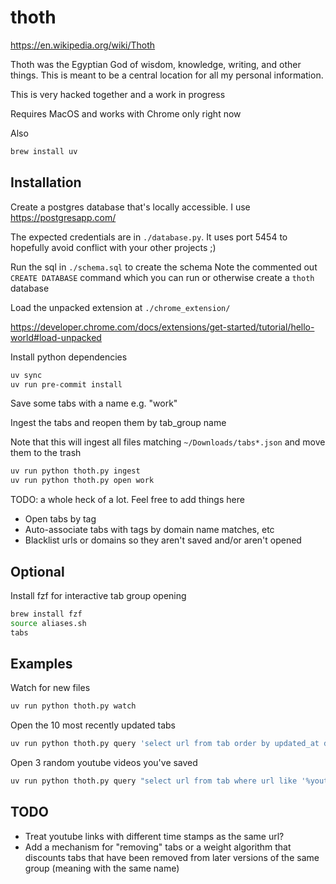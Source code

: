 # thoth

https://en.wikipedia.org/wiki/Thoth

Thoth was the Egyptian God of wisdom, knowledge, writing, and other things. This is meant to be a central location for all my personal information.

This is very hacked together and a work in progress

Requires MacOS and works with Chrome only right now

Also
```sh
brew install uv
```

## Installation

Create a postgres database that's locally accessible. I use https://postgresapp.com/

The expected credentials are in `./database.py`. It uses port 5454 to hopefully avoid conflict with your other projects ;)

Run the sql in `./schema.sql` to create the schema
Note the commented out `CREATE DATABASE` command which you can run or otherwise create a `thoth` database

Load the unpacked extension at `./chrome_extension/`

https://developer.chrome.com/docs/extensions/get-started/tutorial/hello-world#load-unpacked


Install python dependencies

```sh
uv sync
uv run pre-commit install
```

Save some tabs with a name e.g. "work"

Ingest the tabs and reopen them by tab_group name

Note that this will ingest all files matching `~/Downloads/tabs*.json` and move them to the trash

```sh
uv run python thoth.py ingest
uv run python thoth.py open work
```

TODO: a whole heck of a lot. Feel free to add things here

- Open tabs by tag
- Auto-associate tabs with tags by domain name matches, etc
- Blacklist urls or domains so they aren't saved and/or aren't opened

## Optional

Install fzf for interactive tab group opening

```sh
brew install fzf
source aliases.sh
tabs
```



## Examples

Watch for new files

```sh
uv run python thoth.py watch
```

Open the 10 most recently updated tabs

```sh
uv run python thoth.py query 'select url from tab order by updated_at desc limit 10'
```

Open 3 random youtube videos you've saved

```sh
uv run python thoth.py query "select url from tab where url like '%youtube.com/watch%' order by random() limit 3"
```

## TODO

- Treat youtube links with different time stamps as the same url?
- Add a mechanism for "removing" tabs or a weight algorithm that discounts tabs that have been removed from later versions of the same group (meaning with the same name)


